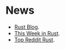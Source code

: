 # News

- [Rust Blog](https://blog.rust-lang.org).
- [This Week in Rust](https://this-week-in-rust.org/blog/archives/index.html).
- [Top Reddit Rust](https://www.reddit.com/r/rust/top/?t=month).
